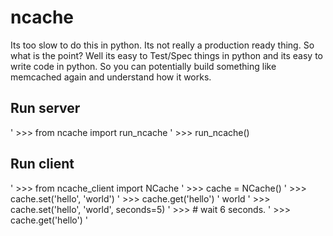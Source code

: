 ncache
======

Its too slow to do this in python.  Its not really a production ready thing.  So what is the point?  Well its easy to Test/Spec things in python and its easy to write code in python.  So you can potentially build something like memcached again and understand how it works.

Run server
----------
' >>> from ncache import run_ncache
' >>> run_ncache()

Run client
----------
' >>> from ncache_client import NCache
' >>> cache = NCache()
' >>> cache.set('hello', 'world')
' >>> cache.get('hello')
' world
' >>> cache.set('hello', 'world', seconds=5)
' >>> # wait 6 seconds.
' >>> cache.get('hello')
'

